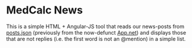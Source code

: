 MedCalc News
============

This is a simple HTML + Angular-JS tool that reads our news-posts from [posts.json]() (previously from the now-defunct [App.net](https://alpha.app.net/medcalc)) and displays those that are not replies (i.e. the first word is not an @mention) in a simple list.
